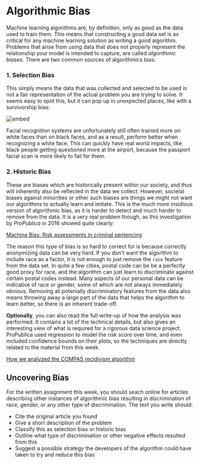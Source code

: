 # Algorithmic Bias

Machine learning algorithms are, by definition, only as good as the data used
to train them. This means that constructing a good data set is as critical
for any machine learning solution as writing a good algorithm. Problems that
arise from using data that does not properly represent the relationship your
model is intended to capture, are called *algorithmic biases*. There are two
common sources of algorithmics bias:

### 1. Selection Bias

This simply means the data that was collected and selected to be used is not a
fair representation of the actual problem you are trying to solve. It seems
easy to spot this, but it can pop up in unexpected places, like with a
survivorship bias:

![embed](https://www.youtube.com/embed/P9WFpVsRtQg)

Facial recognition systems are unfortunately still often trained more on white
faces than on black faces, and as a result, perform better when recognizing a
white face. This can quickly have real world impacts, like black people getting
questioned more at the airport, because the passport facial scan is more likely
to fail for them.

### 2. Historic Bias

These are biases which are historically present within our society, and thus
will inherently also be reflected in the data we collect. However, societal
biases against minorities or other such biases are things we might not want our
algorithms to actually learn and imitate. This is the much more insidious
version of algorithmic bias, as it is harder to detect and much harder to
remove from the data. It is a very real problem though, as this investigation
by *ProPublica* in 2016 showed quite clearly:

[Machine Bias: Risk assessments in criminal sentencing](https://www.propublica.org/article/machine-bias-risk-assessments-in-criminal-sentencing)

The reason this type of bias is so hard to correct for is because correctly
anonymizing data can be very hard. If you don't want the algorithm to include
race as a factor, it is not enough to just remove the `race` feature from the
data set. In quite a few cities, postal code can be be a perfectly good proxy
for race, and the algorithm can just learn to discriminate against certain
postal codes instead. Many aspects of our personal data can be indicative of
race or gender, some of which are not always immediately obvious. Removing all
potenially discriminatory features from the data also means throwing away a
large part of the data that helps the algorithm to learn better, so there is an
inherent trade-off.

**Optionally**, you can also read the full write-up of how the analysis was
performed. It contains a lot of the technical details, but also gives an
interesting view of what is required for a rigorous data science project.
ProPublica used regression to model the risk score over time, and even included
confidence bounds on their plots, so the techniques are directly related to the
material from this week.

[How we analyzed the COMPAS recidivism algorithm](https://www.propublica.org/article/how-we-analyzed-the-compas-recidivism-algorithm)

## Uncovering Bias

For the written assignment this week, you should seach online for articles
describing other instances of algorithmic bias resulting in discrimination of
race, gender, or any other type of discrimination. The text you write should:

* Cite the original article you found
* Give a short description of the problem
* Classify this as selection bias or historic bias
* Outline what type of discrimination or other negative effects resulted from
this
* Suggest a possible strategy the developers of the algorithm could have taken
to try and reduce this bias

